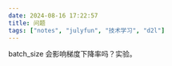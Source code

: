 ```yaml
---
date: 2024-08-16 17:22:57
title: 问题
tags: ["notes", "julyfun", "技术学习", "d2l"]
---
```

batch_size 会影响梯度下降率吗？实验。
